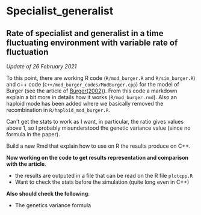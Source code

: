 # Specialist_generalist
## Rate of specialist and generalist in a time fluctuating environment with variable rate of fluctuation

*Update of 26 February 2021*

To this point, there are working R code (`R/mod_burger.R` and `R/sim_burger.R`) and c++ code (`C++/mod_burger_codes/ModBurger.cpp`) for the model of Burger (see the article of [Burger(2002)](https://www.cambridge.org/core/services/aop-cambridge-core/content/view/6AB0F0FA0C6991AAC624A26549D110EC/S0016672302005682a.pdf/div-class-title-fluctuating-environments-and-the-role-of-mutation-in-maintaining-quantitative-genetic-variation-div.pdf)). From this code a markdown explain a bit more in details how it works (`R/mod_burger.rmd`). Also an haploid mode has been added where we basically removed the recombination in `R/haploid_mod_burger.R`.

Can't get the stats to work as I want, in particular, the ratio gives values above 1, so I probably misunderstood the genetic variance value (since no formula in the paper).

Build a new Rmd that explain how to use on R the results produce on C++.

**Now working on the code to get results representation and comparison with the article**.
- the results are outputed in a file that can be read on the R file `plotcpp.R`
- Want to check the stats before the simulation (quite long even in C++)

**Also should check the following**:
- The genetics variance formula




